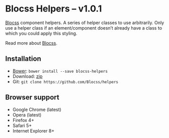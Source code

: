 # Blocss Helpers – v1.0.1

[Blocss](https://github.com/Blocss/blocss/) component helpers. A series of helper classes to use arbitrarily. Only use a helper class if an element/component doesn’t already have a class to which you could apply this styling.

Read more about [Blocss](https://blocss.github.io/blocss).

## Installation

* [Bower](http://bower.io/): `bower install --save blocss-helpers`
* Download: [zip](https://github.com/Blocss/helpers/zipball/master)
* Git: `git clone https://github.com/Blocss/helpers`

## Browser support

* Google Chrome (latest)
* Opera (latest)
* Firefox 4+
* Safari 5+
* Internet Explorer 8+